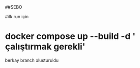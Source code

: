 ##SEBO


#ilk run için 

# docker compose up --build -d ' çalıştırmak gerekli'

berkay branch olusturuldu
